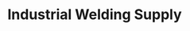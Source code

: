 ---
title: "Industrial Welding Supply"
url: /corvallis/industrial-welding-supply/
shop: Baustoffe
---